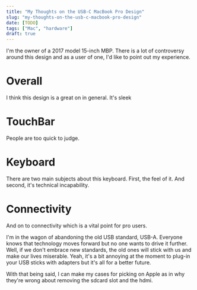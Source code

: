 ```yaml
---
title: "My Thoughts on the USB-C MacBook Pro Design"
slug: "my-thoughts-on-the-usb-c-macbook-pro-design"
date: [TODO]
tags: ["Mac", "hardware"]
draft: true
---
```

I'm the owner of a 2017 model 15-inch MBP. There is a lot of controversy around this design and as a user of one, I'd like to point out my experience.

# Overall
I think this design is a great on in general. It's sleek

# TouchBar
People are too quick to judge. 

# Keyboard
There are two main subjects about this keyboard. First, the feel of it. And second, it's technical incapability.



# Connectivity
And on to connectivity which is a vital point for pro users.

I'm in the wagon of abandoning the old USB standard, USB-A. Everyone knows that technology moves forward but no one wants to drive it further. Well, if we don't embrace new standards, the old ones will stick with us and make our lives miserable. Yeah, it's a bit annoying at the moment to plug-in your USB sticks with adapters but it's all for a better future.

With that being said, I can make my cases for picking on Apple as in why they're wrong about removing the sdcard slot and the hdmi.


